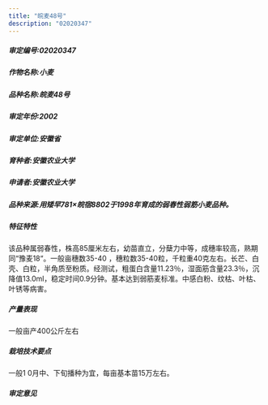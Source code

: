 ```yaml
---
title: "皖麦48号"
description: "02020347"
---
```

##### 审定编号:02020347

##### 作物名称:小麦

##### 品种名称:皖麦48号

##### 审定年份:2002

##### 审定单位:安徽省

##### 育种者:安徽农业大学

##### 申请者:安徽农业大学

##### 品种来源:用矮早781×皖宿8802于1998年育成的弱春性弱筋小麦品种。

##### 特征特性
该品种属弱春性，株高85厘米左右，幼苗直立，分蘖力中等，成穗率较高，熟期同“豫麦18“。一般亩穗数35-40  ，穗粒数35-40粒，千粒重40克左右。长芒、白壳、白粒，半角质至粉质。经测试，粗蛋白含量11.23％，湿面筋含量23.3％，沉降值13.0ml，稳定时间0.9分钟。基本达到弱筋麦标准。中感白粉、纹枯、叶枯、叶锈等病害。

##### 产量表现
一般亩产400公斤左右

##### 栽培技术要点
一般1 0月中、下旬播种为宜，每亩基本苗15万左右。

##### 审定意见

